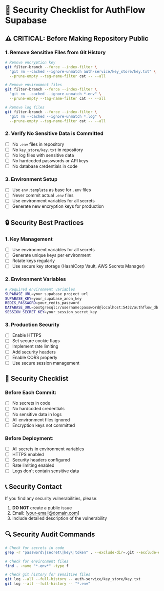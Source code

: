 # 🔐 Security Checklist for AuthFlow Supabase

## ⚠️ CRITICAL: Before Making Repository Public

### **1. Remove Sensitive Files from Git History**
```bash
# Remove encryption key
git filter-branch --force --index-filter \
  "git rm --cached --ignore-unmatch auth-service/key_store/key.txt" \
  --prune-empty --tag-name-filter cat -- --all

# Remove environment files
git filter-branch --force --index-filter \
  "git rm --cached --ignore-unmatch *.env" \
  --prune-empty --tag-name-filter cat -- --all

# Remove log files
git filter-branch --force --index-filter \
  "git rm --cached --ignore-unmatch *.log" \
  --prune-empty --tag-name-filter cat -- --all
```

### **2. Verify No Sensitive Data is Committed**
- [ ] No `.env` files in repository
- [ ] No `key_store/key.txt` in repository
- [ ] No log files with sensitive data
- [ ] No hardcoded passwords or API keys
- [ ] No database credentials in code

### **3. Environment Setup**
- [ ] Use `env.template` as base for `.env` files
- [ ] Never commit actual `.env` files
- [ ] Use environment variables for all secrets
- [ ] Generate new encryption keys for production

## 🔒 Security Best Practices

### **1. Key Management**
- [ ] Use environment variables for all secrets
- [ ] Generate unique keys per environment
- [ ] Rotate keys regularly
- [ ] Use secure key storage (HashiCorp Vault, AWS Secrets Manager)

### **2. Environment Variables**
```bash
# Required environment variables
SUPABASE_URL=your_supabase_project_url
SUPABASE_KEY=your_supabase_anon_key
REDIS_PASSWORD=your_redis_password
DATABASE_URL=postgresql://username:password@localhost:5432/authflow_db
SESSION_SECRET_KEY=your_session_secret_key
```

### **3. Production Security**
- [ ] Enable HTTPS
- [ ] Set secure cookie flags
- [ ] Implement rate limiting
- [ ] Add security headers
- [ ] Enable CORS properly
- [ ] Use secure session management

## 🚨 Security Checklist

### **Before Each Commit:**
- [ ] No secrets in code
- [ ] No hardcoded credentials
- [ ] No sensitive data in logs
- [ ] All environment files ignored
- [ ] Encryption keys not committed

### **Before Deployment:**
- [ ] All secrets in environment variables
- [ ] HTTPS enabled
- [ ] Security headers configured
- [ ] Rate limiting enabled
- [ ] Logs don't contain sensitive data

## 📞 Security Contact

If you find any security vulnerabilities, please:
1. **DO NOT** create a public issue
2. Email: [your-email@domain.com]
3. Include detailed description of the vulnerability

## 🔍 Security Audit Commands

```bash
# Check for secrets in code
grep -r "password\|secret\|key\|token" . --exclude-dir=.git --exclude-dir=__pycache__

# Check for environment files
find . -name "*.env*" -type f

# Check git history for sensitive files
git log --all --full-history -- auth-service/key_store/key.txt
git log --all --full-history -- "*.env"
```
